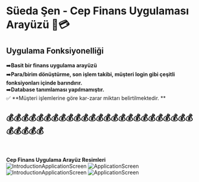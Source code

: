 # Süeda Şen - Cep Finans Uygulaması Arayüzü 🏦💳

## Uygulama Fonksiyonelliği

➡️**Basit bir finans uygulama arayüzü** <br/>
➡️**Para/birim dönüştürme, son işlem takibi, müşteri login gibi çeşitli fonksiyonları içinde barındırır.** <br/> 
➡️**Database tanımlaması yapılmamıştır.** <br/> 
✅ **Müşteri işlemlerine göre kar-zarar miktarı belirtilmektedir. ** <br/> 

## 💰💰💰💰💰💰💰💰💰💰💰💰💰💰💰💰💰💰💰💰💰💰💰💰💰💰💰💰💰💰
<br/>

**Cep Finans Uygulama Arayüz Resimleri** <br/>
![IntroductionApplicationScreen](https://i.hizliresim.com/IFUR4i.png) 
![ApplicationScreen](https://i.hizliresim.com/ejG11F.jpg)
![IntroductionApplicationScreen](https://i.hizliresim.com/RuONVz.jpg) 
![ApplicationScreen](https://i.hizliresim.com/0P0u1C.jpg)<br/>
